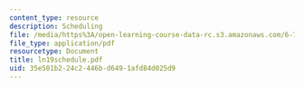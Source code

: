 ```yaml
---
content_type: resource
description: Scheduling
file: /media/https%3A/open-learning-course-data-rc.s3.amazonaws.com/6-780-semiconductor-manufacturing-spring-2003/35e501b224c2446bd6491afd84d025d9_ln19schedule.pdf
file_type: application/pdf
resourcetype: Document
title: ln19schedule.pdf
uid: 35e501b2-24c2-446b-d649-1afd84d025d9
---
```

